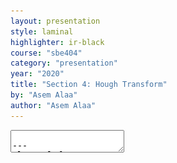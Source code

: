 ```yaml
---
layout: presentation
style: laminal
highlighter: ir-black
course: "sbe404"
category: "presentation"
year: "2020"
title: "Section 4: Hough Transform"
by: "Asem Alaa"
author: "Asem Alaa"
---
```


<textarea id="source">

---
class: left, top

## Hough Transform

Proposed by Paul V.C Hough 1962

* Got USA [Patent](https://patents.google.com/patent/US3069654) 
* Originally for line detection 
* Extended to detect other shapes like, circle, ellipse etc.

---
## Hough Transform: Line Detection (Cartesian Coordinates)

In image space line is defined by the slope $m$ and the y-intercept $b$ :


$$y = mx + b$$


--
.center[<img style="width:100%" class="center" src="../images/hough-mb_parameter_space.png">]

---
## Hough Transform: Line Detection (Cartesian Coordinates)

--
* Each point proposes list of candidate lines
--
* Overall, how to find the true lines?

--
.center[<img style="width:80%" class="center" src="../images/describing and elephant5.JPG">]

---
## Hough Transform: Line Detection (Cartesian Coordinates)

In image space line is defined by the slope $m$ and the y-intercept $b$ :


$$y = mx + b$$



.center[<img style="width:100%" class="center" src="../images/hough-mb_parameter_space.png">]

---
class: left, top

## Hough Transform: Line Detection (Polar Coordinates)

--
* Some lines cannot be be defined in Cartesian
--
* So we have to move to polar coordinates. 
--
* In polar coordinates line is define by $\rho$ and $\theta$ 
--
* $\rho$ is the norm distance of the line from origin. 
* $\theta$ is the angle between the norm and the horizontal $x$ axis. 
* The equation of line in terms of $\rho$ and $\theta$ now is 

$$y = \frac{-cos(\theta)}{sin(\theta)} x + \frac{\rho}{sin(\theta)}$$

and 

$$\rho = x cos(\theta)  + y sin(\theta)$$

---
class: left, top

## Hough Transform: Line Detection (Polar Coordinates)

.center[<img style="width:60%" class="center" src="../notebooks/media/hough_deriving-rho.png">]


---
class: left, top

## Hough Transform: Line Detection (Polar Coordinates)

.center[<img style="width:30%" class="center" src="../notebooks/media/hough_deriving-rho.png">]

The Range of values of $\rho$ and $\theta$ 

--
* $\theta$: in polar coordinate takes value in range of -90 to 90 
* The maximum norm distance is given by diagonal distance which is $\rho$max $= \sqrt{x^2 + y^2}$
* So $\rho$ has values in range from $-\rho$max to $\rho$max


---
## Hough Transform: Line Detection (Polar Coordinates)

### Algorithm

Basic Algorithm steps for Hough transform is : 

```
# Extract edges of the image (For example, using Canny)

1. initialize parameter space rs, thetas
2. Create accumulator array and initialize to zero
3. for each edge pixel     
4.     for each theta
5.         calculate r = x cos(theta) + y sin(theta)
6.         Increment accumulator at r, theta
7. Find Maximum values in accumulator (lines)

Extract related r, theta
```


---
## Hough Transform: Line Detection (Polar Coordinates)

### Basic Implementation

At first import used libraries


```python
import numpy as np
import matplotlib.pyplot as plt
import matplotlib.cm as cm
```

---
## Hough Transform: Line Detection (Polar Coordinates)

### Basic Implementation

```python
def hough_line(image):
    Ny = image.shape[0]
    Nx = image.shape[1] 
    Maxdist = int(np.round(np.sqrt(Nx**2 + Ny ** 2)))
    thetas = np.deg2rad(np.arange(-90, 90))
    rs = np.linspace(-Maxdist, Maxdist, 2*Maxdist)
    accumulator = np.zeros((2 * Maxdist, len(thetas)))

    for y in range(Ny):
        for x in range(Nx):
            if image[y,x] > 0:
                 for k in range(len(thetas)):
                    r = x*np.cos(thetas[k]) + y * np.sin(thetas[k])
                    accumulator[int(r) + Maxdist,k] += 1
    return accumulator, thetas, rs
```

---
## Useful links


* [{Understanding Hough transform in python}](https://alyssaq.github.io/2014/understanding-hough-transform/)
* [{OpenCV Hough Line Transform}](http://opencv-python-tutroals.readthedocs.io/en/latest/py_tutorials/py_imgproc/py_houghlines/py_houghlines.html)
* [{Scikit-image Hough Line}](http://scikit-image.org/docs/dev/auto_examples/edges/plot_line_hough_transform.html)
* [{OpenCV Hough Circle}](https://docs.opencv.org/3.1.0/da/d53/tutorial_py_houghcircles.html)
* [{Survey of Hough transform}](https://arxiv.org/pdf/1502.02160.pdf)


---
## Hough Transform: Line Detection (Polar Coordinates)

<img src="../images/jnb.png">

[{`hough_transform.ipnyb`}](https://github.com/sbme-tutorials/sbme-tutorials.github.io/blob/master/2020/cv/notebooks/hough_transform.ipynb)


---
class: top, left
## Corner Detection

### Feature Detection

.center[<img style="width:40%" src="../images/edges-corners.gif">]

---
## Corner Detection

### Feature Detection

.center[<img style="width:60%" src="../images/edges-corners2.jpg">]

---
## Corner Detection

### Feature Detection

.center[<img style="width:60%" src="../images/edges-corners3.png">]

---
class: top, left
## Corner Detection

### Challenges

* .red[Patch (image) matching]
--
  * .green[Distinctive features]
--
* .red[Geometric transformations (translation, rotation, scale)]
--
  * .green[Robust and efficient]
--
* .red[Photometric (brightness, exposure)]
--
  * .green[Many preprocessing options can be applied]


---
class: top, left
## Corner Detection

### Harris operator: corner detector


.center[<img style="width:60%" src="../images/flat-edge-corner.png">]


---
## Corner Detection

### Harris operator: corner detector

#### Compute the .red[principal] vectors of variation at location `p` 

.center[<img style="width:60%" src="../images/edges_directions.svg">]

---
## Corner Detection: Harris operator

### Step 1: image smoothing (optional)

--
$$ L(p,\sigma ) = \[I * G_\sigma \](p) $$

```python
 signal.convolve2d(img, gaussian_kernel(7,1.0) ,'same')
```

.center[<img style="width:50%;" src="../images/image.png">]

---
## Corner Detection: Harris operator

### Step 2: compute $I_x$ and $I_y$

Many options to compute the $I_x$ and $I_y$ exist:

1. First order difference.
2. Prewitt kernel
3. Sobel kernel

```python
Ix = signal.convolve2d( img , sobel_h ,'same')
Iy = signal.convolve2d( img , sobel_v ,'same')
```

.center[<img style="width:30%;" src="../images/lx.png"> <img style="width:30%;" src="../images/ly.png">]

---
## Corner Detection: Harris operator

### Step 3: construct the Hessian (Hesh'n) matrix $M$

We will construct the Hessian matrix so we are able to compute the principal vectors of variation.

--
$$ M(p) = 
\begin{bmatrix}
I_x^2       & I_xI_y \\\
I_xI_y       & I_y^2
\end{bmatrix}
$$

--
```python
Ixx =  np.multiply( Ix, Ix) 
Iyy =  np.multiply( Iy, Iy)
Ixy =  np.multiply( Ix, Iy)
```

---
## Corner Detection: Harris operator

### Step 3 (Alternative): construct the Hessian (Hesh'n) matrix $M$ .red[over a window]

* If we need more robust detection
--
* Compute $M$ over a window (e.g $3 \times 3$)
--
* Now can detect larger corner that lives inside a window of pixels, instead of a single pixel.

--
$$
\hat{M}(p) = \sum_{i,j}  w(i,j)
\begin{bmatrix}
I_x^2       & I_xI_y \\\
I_xI_y       & I_y^2
\end{bmatrix}
$$

--
$$
\hat{M}(p) =
\begin{bmatrix}
\sum w(i,j) I_x^2(i,j)       & \sum  w(i,j) I_xI_y(i,j) \\\
\sum  w(i,j) I_xI_y(i,j)       & \sum w(i,j) I_y^2(i,j)
\end{bmatrix} 
$$

---
## Corner Detection: Harris operator

### Step 3 (Alternative): construct the Hessian (Hesh'n) matrix $M$ .red[over a window]

$$
\hat{M}(p) =
\begin{bmatrix}
\hat{I_x^2}       & \hat{I_xI_y} \\\
\hat{I_xI_y}       & \hat{I_y^2}
\end{bmatrix}
$$

--
```python
Ixx =  np.multiply( Ix, Ix) 
Iyy =  np.multiply( Iy, Iy)
Ixy =  np.multiply( Ix, Iy)

Ixx_hat = signal.convolve2d( Ixx , box_filter(3) ,'same') 
Iyy_hat = signal.convolve2d( Iyy , box_filter(3) ,'same') 
Ixy_hat = signal.convolve2d( Ixy , box_filter(3) ,'same') 
```



---
## Corner Detection: Harris operator

### Step 4: compute $\lambda_1$ and $\lambda_2$ of $\hat{M}$

* Hessian matrix
<img style="width:50%" src="../images/Hmat.png">

* Eigen vectors and Eigen values
  * values (amount of variation)
  * vector (variation direction)

.center[<img style="width:50%" src="../images/eig1.png">]

---
## Corner Detection: Harris operator

### Step 4: compute $\lambda_1$ and $\lambda_2$ of $\hat{M}$

.center[<img style="width:50%" src="../images/screenshot-2.png">]


---
## Corner Detection: Harris operator

### Step 4: compute $\lambda_1$ and $\lambda_2$ of $\hat{M}$

--
$$|H - \lambda I | = 0$$

---
## Corner Detection: Harris operator

### Step 4: compute $\lambda_1$ and $\lambda_2$ of $\hat{M}$

.center[<img style="width:70%" src="../images/eig2.png">]

---
## Corner Detection: Harris operator

### Step 5: evaluate corners using $R$ as a measure

--
$$R = (\lambda_1 \times \lambda_2) - k (\lambda_1 + \lambda_2)$$


---
## Corner Detection: Harris operator

### Step 4 (Alternative): evaluate $R$ directly without $\lambda_1$ and $\lambda_2$

#### Indirect solution

--
$$det(M) = \lambda_1 \times \lambda_2$$

--
$$trace(M) = \lambda_1 + \lambda_2 $$

--
##### Instead of calculating $\lambda_1, \lambda_2$

--
* $R = det(\hat{M}) - k * trace(\hat{M})$
--
* Trace is sum of diagonal elements 

---
## Corner Detection: Harris operator

### Step 4 (Alternative): evaluate $R$ directly without $\lambda_1$ and $\lambda_2$

$$
\hat{M}(p) =
\begin{bmatrix}
\hat{I_x^2}       & \hat{I_xI_y} \\\
\hat{I_xI_y}       & \hat{I_y^2}
\end{bmatrix}
$$

$$R = det(\hat{M}) - k * trace(\hat{M})$$


```python
K = 0.05

detM = np.multiply(Ixx_hat,Iyy_hat) - np.multiply(Ixy_hat,Ixy_hat) 
trM = Ixx_hat + Iyy_hat
R = detM - K * trM 
```

---
## Corner Detection: Harris operator

### Finally

```python
corners = ???
```

Select large values of $R$, using whatever thresholding heuristic in mind.


#### Thresholding options:
- constant absolute value 
  - (e.g `corners = np.abs(R) > 2.5`)
--
- relative to maximum value 
  - (e.g `corners =  np.abs(R) > 0.2 * np.max(R)`)
--
- relative to quantile value 
  - (e.g `corners =  np.abs(R) > np.quantile(np.abs(R),0.9)`)


```python
corners = np.abs(R) >  np.quantile( np.abs(R),0.999)
```
---
## Corner Detection: Harris operator

### Results

--
.center[<img style="width:40%;" src="../images/image.png"> <img style="width:40%;" src="../images/corners.png">]



</textarea>

